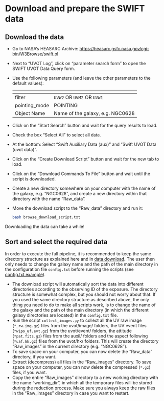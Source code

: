 # Download and prepare the SWIFT data

## Download the data

- Go to NASA’s HEASARC Archive: <https://heasarc.gsfc.nasa.gov/cgi-bin/W3Browse/swift.pl>
- Next to “UVOT Log”, click on “parameter search form” to open the SWIFT UVOT Data Query form.
- Use the following parameters (and leave the other parameters to the default values):

    |<!-- -->  | <!-- -->                              |
    | ------------  | -------------                    |
    | filter        | `UVW2` OR `UVM2` OR `UVW1`       |
    | pointing_mode | POINTING                         |
    | Object Name   | Name of the galaxy, e.g. NGC0628 |

- Click on the “Start Search” button and wait for the query results to load.
- Check the box “Select All” to select all data.
- At the bottom: Select “Swift Auxiliary Data (aux)” and “Swift UVOT Data (uvot data)”.
- Click on the “Create Download Script” button and wait for the new tab to load.
- Click on the “Download Commands To File” button and wait until the script is downloaded.
- Create a new directory somewhere on your computer with the name of the galaxy, e.g. “NGC0628”, and create a new directory within that directory with the name “Raw_data”.
- Move the download script to the “Raw_data” directory and run it:

    ```sh
    bash browse_download_script.txt
    ```

Downloading the data can take a while!

## Sort and select the required data

In order to execute the full pipeline, it is recommended to keep the same directory structure as explained here and in [data download](download_data.md). The user then only needs to change the galaxy name and the path of the main directory in the configuration file `config.txt` before running the scripts (see <a href="https://github.com/spacetelescope/DRESSCode/blob/main/config.txt.example" target="_blank">config.txt.example</a>).

- The download script will automatically sort the data into different directories according to the observing ID of the exposure. The directory structure is somewhat complex, but you should not worry about that. If you used the same directory structure as described above, the only thing you need to do to make all scripts work, is to change the name of the galaxy and the path of the main directory (in which the different galaxy directories are located) in the `config.txt` file.
- Run the script `collect_images.py` to collect all the UV raw image (`*_rw.img.gz`) files from the uvot/image/ folders, the UV event files (`*w1po_uf.evt.gz`) from the uvot/event/ folders, the attitude (`*pat.fits.gz`) files from the auxil/ folders and the aspect following (`*uaf.hk.gz`) files from the uvot/hk/ folders. This will create the directory “Raw_images” in the current directory (e.g. “NGC0628”).
- To save space on your computer, you can now delete the “Raw_data” directory, if you want.
- Extract (decompress) all files in the “Raw_images” directory. To save space on your computer, you can now delete the compressed (`*.gz`) files, if you want.
- Copy the entire “Raw_images” directory to a new working directory with the name “working_dir”, in which all the temporary files will be stored during the reduction process. Make sure you always keep the raw files in the “Raw_images” directory in case you want to restart.
